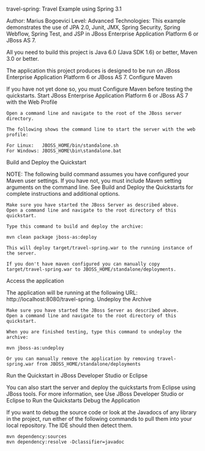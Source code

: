 travel-spring: Travel Example using Spring 3.1

Author: Marius Bogoevici Level: Advanced Technologies: This example demonstrates the use of JPA 2.0, Junit, JMX, Spring Security, Spring Webflow, Spring Test, and JSP in JBoss Enterprise Application Platform 6 or JBoss AS 7.

All you need to build this project is Java 6.0 (Java SDK 1.6) or better, Maven 3.0 or better.

The application this project produces is designed to be run on JBoss Enterprise Application Platform 6 or JBoss AS 7.
Configure Maven

If you have not yet done so, you must Configure Maven before testing the quickstarts.
Start JBoss Enterprise Application Platform 6 or JBoss AS 7 with the Web Profile

    Open a command line and navigate to the root of the JBoss server directory.

    The following shows the command line to start the server with the web profile:

    For Linux:   JBOSS_HOME/bin/standalone.sh
    For Windows: JBOSS_HOME\bin\standalone.bat

Build and Deploy the Quickstart

NOTE: The following build command assumes you have configured your Maven user settings. If you have not, you must include Maven setting arguments on the command line. See Build and Deploy the Quickstarts for complete instructions and additional options.

    Make sure you have started the JBoss Server as described above.
    Open a command line and navigate to the root directory of this quickstart.

    Type this command to build and deploy the archive:

    mvn clean package jboss-as:deploy

    This will deploy target/travel-spring.war to the running instance of the server. 
    
    If you don't have maven configured you can manually copy target/travel-spring.war to JBOSS_HOME/standalone/deployments.

Access the application

The application will be running at the following URL: http://localhost:8080/travel-spring.
Undeploy the Archive

    Make sure you have started the JBoss Server as described above.
    Open a command line and navigate to the root directory of this quickstart.

    When you are finished testing, type this command to undeploy the archive:

    mvn jboss-as:undeploy
    
    Or you can manually remove the application by removing travel-spring.war from JBOSS_HOME/standalone/deployments

Run the Quickstart in JBoss Developer Studio or Eclipse

You can also start the server and deploy the quickstarts from Eclipse using JBoss tools. For more information, see Use JBoss Developer Studio or Eclipse to Run the Quickstarts
Debug the Application

If you want to debug the source code or look at the Javadocs of any library in the project, run either of the following commands to pull them into your local repository. The IDE should then detect them.

    mvn dependency:sources
    mvn dependency:resolve -Dclassifier=javadoc

